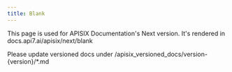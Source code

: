 ```yaml
---
title: Blank
---
```


This page is used for APISIX Documentation's Next version. It's rendered in docs.api7.ai/apisix/next/blank

Please update versioned docs under /apisix_versioned_docs/version-{version}/*.md
